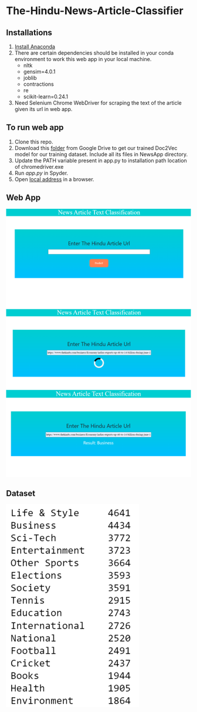 # The-Hindu-News-Article-Classifier

## Installations 

1. [Install Anaconda](https://docs.anaconda.com/anaconda/install/)
2. There are certain dependencies should be installed in your conda environment to work this web app in your local machine.
     - nltk
     - gensim=4.0.1
     - joblib
     - contractions
     - re
     - scikit-learn=0.24.1
3. Need Selenium Chrome WebDriver for scraping the text of the article given its url in web app.
      
## To run web app 
 1. Clone this repo.
 2. Download this [folder](https://drive.google.com/drive/folders/1WPUT9Fk_I7akEMG0pY-F1GpBj62ZETyz?usp=sharing) from Google Drive to get our trained Doc2Vec model for our training dataset. Include all its files in NewsApp directory.
 3. Update the PATH variable present in app.py to installation path location of chromedriver.exe
 4. Run *app.py* in Spyder.
 5. Open [local address](http://127.0.0.1:5000/) in a browser.

## Web App

![](https://github.com/ShamSinha/The-Hindu-News-Article-Classifier/blob/main/Screenshot%20(543).png)
![](https://github.com/ShamSinha/The-Hindu-News-Article-Classifier/blob/main/Screenshot%20(545).png)
![](https://github.com/ShamSinha/The-Hindu-News-Article-Classifier/blob/main/Screenshot%20(546).png)

## Dataset

![](https://github.com/ShamSinha/The-Hindu-News-Article-Classifier/blob/main/Num_Article_by_Topic.png)

 
 
 
 
